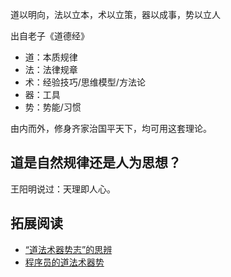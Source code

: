 
道以明向，法以立本，术以立策，器以成事，势以立人

出自老子《道德经》

- 道：本质规律
- 法：法律规章
- 术：经验技巧/思维模型/方法论
- 器：工具
- 势：势能/习惯

由内而外，修身齐家治国平天下，均可用这套理论。

## 道是自然规律还是人为思想？

王阳明说过：天理即人心。

## 拓展阅读

- [“道法术器势志”的思辨](https://www.zhihu.com/question/36519946/answer/67829913)
- [程序员的道法术器势](https://www.cnblogs.com/guolixiucai/p/4619774.html)